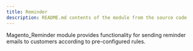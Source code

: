 ```yaml
---
title: Reminder
description: README.md contents of the module from the source code
---
```


Magento_Reminder module provides functionality for sending reminder emails to customers according to pre-configured rules.

